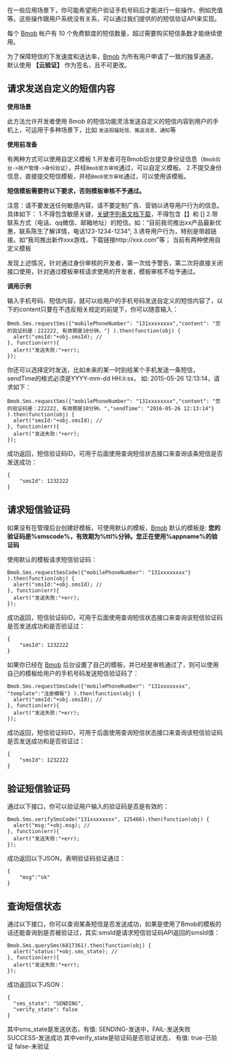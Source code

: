 在一些应用场景下，你可能希望用户验证手机号码后才能进行一些操作，例如充值等。这些操作跟用户系统没有关系，可以通过我们提供的的短信验证API来实现。

每个 [Bmob](http://www.bmob.cn/ "Bmob移动后端云服务平台") 帐户有 10 个免费额度的短信数量，超过需要购买短信条数才能继续使用。

为了保障短信的下发速度和送达率，[Bmob](http://www.bmob.cn/ "Bmob移动后端云服务平台") 为所有用户申请了一致的独享通道，默认使用 **【云验证】** 作为签名，且不可更改。

## 请求发送自定义的短信内容

**使用场景**

 此方法允许开发者使用 Bmob 的短信功能灵活发送自定义的短信内容到用户的手机上，可运用于多种场景下，比如 `发送祝福短信、推送消息、通知`等


**使用前准备**

有两种方式可以使用自定义模板
1.开发者可在Bmob后台提交身份证信息（`Bmob后台->账户管理->身份验证`），并经`Bmob官方审核`通过，可以自定义模板。
2.不提交身份信息，直接提交短信模板，并经`Bmob官方审核`通过，可以使用该模板。

**短信模板需要符以下要求，否则模板审核不予通过。**

注意：请不要发送任何敏感内容，请不要定制广告、营销以诱导用户行为的信息。具体如下：
1.不得包含敏感关键，[关键字列表文档下载](https://github.com/bmob/bmob-public-docs)，不得包含【】和 [] 
2.带联系方式（电话、qq微信、邮箱地址）的短信。如：“目前我司推出xx产品最新优惠，联系陈生了解详情，电话123-1234-1234”;
3.诱导用户行为，特别是带超链接。如“我司推出新作xxx游戏，下载链接http://xxx.com”等；
当前有两种使用自定义模板

发现上述情况，针对通过身份审核的开发者，第一次给予警告，第二次将直接关闭接口使用，针对通过模板审核请求使用的开发者，模板审核不给予通过。

**调用示例**

输入手机号码、短信内容，就可以给用户的手机号码发送自定义的短信内容了，以下的content只要在不违反相关规定的前提下，你可以随意输入：
```
Bmob.Sms.requestSms({"mobilePhoneNumber": "131xxxxxxxx","content": "您的验证码是：222222, 有效期是10分钟。"} ).then(function(obj) {
  alert("smsId:"+obj.smsId); //
}, function(err){
  alert("发送失败:"+err);
});
```

你还可以选择定时发送，比如未来的某一时刻给某个手机发送一条短信，sendTime的格式必须是YYYY-mm-dd HH:ii:ss， 如: 2015-05-26 12:13:14，请求如下：
```
Bmob.Sms.requestSms({"mobilePhoneNumber": "131xxxxxxxx","content": "您的验证码是：222222, 有效期是10分钟。","sendTime": "2016-05-26 12:13:14"} ).then(function(obj) {
  alert("smsId:"+obj.smsId); //
}, function(err){
  alert("发送失败:"+err);
});
```

成功返回，短信验证码ID，可用于后面使用查询短信状态接口来查询该条短信是否发送成功：
```
{
	"smsId": 1232222
}
```

## 请求短信验证码
如果没有在管理后台创建好模板，可使用默认的模板，[Bmob](http://www.bmob.cn/ "Bmob移动后端云服务平台") 默认的模板是: **您的验证码是%smscode%，有效期为%ttl%分钟。您正在使用%appname%的验证码**

使用默认的模板请求短信验证码：
```
Bmob.Sms.requestSmsCode({"mobilePhoneNumber": "131xxxxxxxx"} ).then(function(obj) {
  alert("smsId:"+obj.smsId); //
}, function(err){
  alert("发送失败:"+err);
});
```

成功返回，短信验证码ID，可用于后面使用查询短信状态接口来查询该短信验证码是否发送成功和是否验证过：
```
{
	"smsId": 1232222
}
```

如果你已经在 [Bmob](http://www.bmob.cn/ "Bmob移动后端云服务平台") 后台设置了自己的模板，并已经是审核通过了，则可以使用自己的模板给用户的手机号码发送短信验证码了：
```
Bmob.Sms.requestSmsCode({"mobilePhoneNumber": "131xxxxxxxx", "template":"注册模板"} ).then(function(obj) {
  alert("smsId:"+obj.smsId); //
}, function(err){
  alert("发送失败:"+err);
});
```

成功返回，短信验证码ID，可用于后面使用查询短信状态接口来查询该短信验证码是否发送成功和是否验证过：
```
{
	"smsId": 1232222
}
```

## 验证短信验证码

通过以下接口，你可以验证用户输入的验证码是否是有效的：
```
Bmob.Sms.verifySmsCode("131xxxxxxxx", 125466).then(function(obj) {
  alert("msg:"+obj.msg); //
}, function(err){
  alert("发送失败:"+err);
});
```

成功返回以下JSON，表明验证码验证通过：
```
{
	"msg":"ok"
}
```

## 查询短信状态

通过以下接口，你可以查询某条短信是否发送成功，如果是使用了Bmob的模板的话还能查询到是否被验证过，其实:smsId是请求短信验证码API返回的smsId值：
```
Bmob.Sms.querySms(6817361).then(function(obj) {
  alert("status:"+obj.sms_state); //
}, function(err){
  alert("发送失败:"+err);
});
```
成功返回以下JSON：
```
{
  "sms_state": "SENDING", 
  "verify_state": false
}
```
其中sms_state是发送状态，有值: SENDING-发送中，FAIL-发送失败 SUCCESS-发送成功
其中verify_state是验证码是否验证状态， 有值: true-已验证 false-未验证


